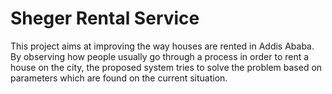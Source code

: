 # Sheger Rental Service

This project aims at improving the way houses are rented in Addis Ababa. By observing how people usually go through a process in order to rent a house on the city, the proposed system tries to solve the problem based on parameters which are found on the current situation.

